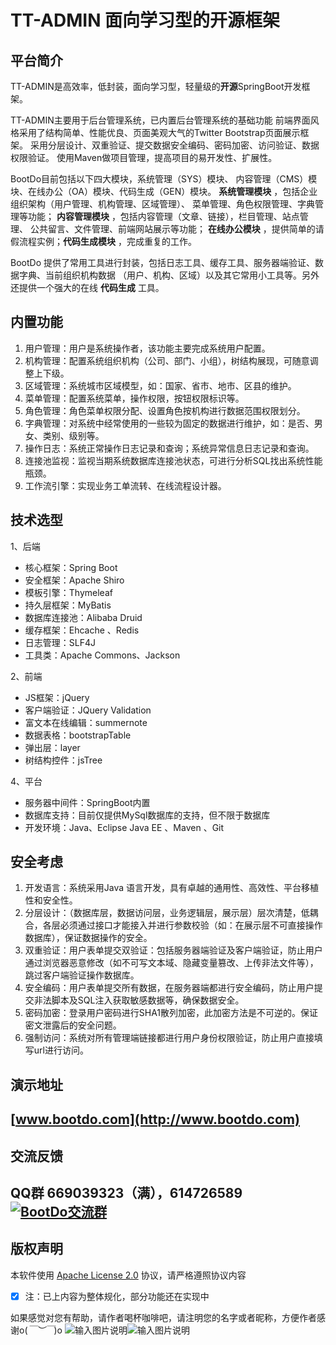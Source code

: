 # TT-ADMIN 面向学习型的开源框架

## 平台简介

TT-ADMIN是高效率，低封装，面向学习型，轻量级的**开源**SpringBoot开发框架。

TT-ADMIN主要用于后台管理系统，已内置后台管理系统的基础功能
前端界面风格采用了结构简单、性能优良、页面美观大气的Twitter Bootstrap页面展示框架。
采用分层设计、双重验证、提交数据安全编码、密码加密、访问验证、数据权限验证。
使用Maven做项目管理，提高项目的易开发性、扩展性。

BootDo目前包括以下四大模块，系统管理（SYS）模块、
内容管理（CMS）模块、在线办公（OA）模块、代码生成（GEN）模块。 **系统管理模块** ，包括企业组织架构（用户管理、机构管理、区域管理）、
菜单管理、角色权限管理、字典管理等功能； **内容管理模块** ，包括内容管理（文章、链接），栏目管理、站点管理、
公共留言、文件管理、前端网站展示等功能； **在线办公模块** ，提供简单的请假流程实例；**代码生成模块** ，完成重复的工作。

BootDo 提供了常用工具进行封装，包括日志工具、缓存工具、服务器端验证、数据字典、当前组织机构数据
（用户、机构、区域）以及其它常用小工具等。另外还提供一个强大的在线 **代码生成** 工具。

## 内置功能

1.	用户管理：用户是系统操作者，该功能主要完成系统用户配置。
2.	机构管理：配置系统组织机构（公司、部门、小组），树结构展现，可随意调整上下级。
3.	区域管理：系统城市区域模型，如：国家、省市、地市、区县的维护。
4.	菜单管理：配置系统菜单，操作权限，按钮权限标识等。
5.	角色管理：角色菜单权限分配、设置角色按机构进行数据范围权限划分。
6.	字典管理：对系统中经常使用的一些较为固定的数据进行维护，如：是否、男女、类别、级别等。
7.	操作日志：系统正常操作日志记录和查询；系统异常信息日志记录和查询。
8.	连接池监视：监视当期系统数据库连接池状态，可进行分析SQL找出系统性能瓶颈。
9.	工作流引擎：实现业务工单流转、在线流程设计器。


## 技术选型

1、后端

* 核心框架：Spring Boot
* 安全框架：Apache Shiro 
* 模板引擎：Thymeleaf
* 持久层框架：MyBatis
* 数据库连接池：Alibaba Druid 
* 缓存框架：Ehcache 、Redis
* 日志管理：SLF4J 
* 工具类：Apache Commons、Jackson 

2、前端

* JS框架：jQuery
* 客户端验证：JQuery Validation 
* 富文本在线编辑：summernote
* 数据表格：bootstrapTable
* 弹出层：layer
* 树结构控件：jsTree

4、平台

* 服务器中间件：SpringBoot内置
* 数据库支持：目前仅提供MySql数据库的支持，但不限于数据库
* 开发环境：Java、Eclipse Java EE 、Maven 、Git

## 安全考虑

1. 开发语言：系统采用Java 语言开发，具有卓越的通用性、高效性、平台移植性和安全性。
2. 分层设计：（数据库层，数据访问层，业务逻辑层，展示层）层次清楚，低耦合，各层必须通过接口才能接入并进行参数校验（如：在展示层不可直接操作数据库），保证数据操作的安全。
3. 双重验证：用户表单提交双验证：包括服务器端验证及客户端验证，防止用户通过浏览器恶意修改（如不可写文本域、隐藏变量篡改、上传非法文件等），跳过客户端验证操作数据库。
4. 安全编码：用户表单提交所有数据，在服务器端都进行安全编码，防止用户提交非法脚本及SQL注入获取敏感数据等，确保数据安全。
5. 密码加密：登录用户密码进行SHA1散列加密，此加密方法是不可逆的。保证密文泄露后的安全问题。
6. 强制访问：系统对所有管理端链接都进行用户身份权限验证，防止用户直接填写url进行访问。

## 演示地址

## [www.bootdo.com](http://www.bootdo.com)

## 交流反馈

## QQ群 669039323（满），614726589<a target="_blank" href="https://jq.qq.com/?_wv=1027&k=54UlM7d"><img border="0" src="//pub.idqqimg.com/wpa/images/group.png" alt="BootDo交流群" title="BootDo交流群"></a>

## 版权声明

本软件使用 [Apache License 2.0](http://www.apache.org/licenses/LICENSE-2.0) 协议，请严格遵照协议内容

- [x] 注：已上内容为整体规化，部分功能还在实现中

如果感觉对您有帮助，请作者喝杯咖啡吧，请注明您的名字或者昵称，方便作者感谢o(*￣︶￣*)o
![输入图片说明](https://gitee.com/uploads/images/2018/0228/172207_751b45c4_1204498.jpeg "843167056429717736.jpg")![输入图片说明](https://gitee.com/uploads/images/2018/0228/172216_fbcc5c30_1204498.jpeg "12959670678378076.jpg")